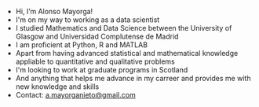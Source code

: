 - Hi, I’m Alonso Mayorga!
- I'm on my way to working as a data scientist
- I studied Mathematics and Data Science between the University of Glasgow and Universidad Complutense de Madrid
- I am proficient at Python, R and MATLAB
- Apart from having advanced statistical and mathematical knowledge appliable to quantitative and qualitative problems
- I'm looking to work at graduate programs in Scotland
- And anything that helps me advance in my carreer and provides me with new knowledge and skills
- Contact: a.mayorganieto@gmail.com

